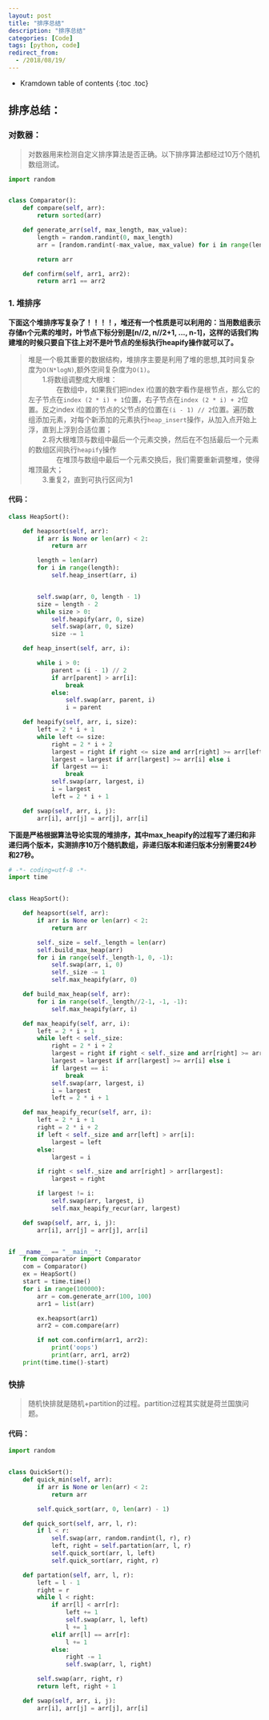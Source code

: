 ```yaml
---
layout: post
title: "排序总结"
description: "排序总结"
categories: [Code]
tags: [python, code]
redirect_from:
  - /2018/08/19/
---
```

* Kramdown table of contents
{:toc .toc}

## 排序总结：
### 对数器：
> 对数器用来检测自定义排序算法是否正确。以下排序算法都经过10万个随机数组测试。

```python
import random


class Comparator():
    def compare(self, arr):
        return sorted(arr)

    def generate_arr(self, max_length, max_value):
        length = random.randint(0, max_length)
        arr = [random.randint(-max_value, max_value) for i in range(length)]

        return arr

    def confirm(self, arr1, arr2):
        return arr1 == arr2
```

### 1. 堆排序
**下面这个堆排序写复杂了！！！！，堆还有一个性质是可以利用的：当用数组表示存储n个元素的堆时，叶节点下标分别是[n//2, n//2+1, ..., n-1]，这样的话我们构建堆的时候只要自下往上对不是叶节点的坐标执行heapify操作就可以了。**

> 堆是一个极其重要的数据结构，堆排序主要是利用了堆的思想,其时间复杂度为`O(N*logN)`,额外空间复杂度为`O(1)`。<br>
&emsp;&emsp;1.将数组调整成大根堆：<br>
&emsp;&emsp;&emsp;&emsp;在数组中，如果我们把index i位置的数字看作是根节点，那么它的左子节点在`index (2 * i) + 1`位置，右子节点在`index (2 * i) + 2`位置。反之index i位置的节点的父节点的位置在`(i - 1) // 2`位置。遍历数组添加元素，对每个新添加的元素执行`heap_insert`操作，从加入点开始上浮，直到上浮到合适位置；<br>
&emsp;&emsp;2.将大根堆顶与数组中最后一个元素交换，然后在不包括最后一个元素的数组区间执行`heapify`操作<br>
&emsp;&emsp;&emsp;&emsp;在堆顶与数组中最后一个元素交换后，我们需要重新调整堆，使得堆顶最大；<br>
&emsp;&emsp;3.重复2，直到可执行区间为1

#### 代码：
```python
class HeapSort():

    def heapsort(self, arr):
        if arr is None or len(arr) < 2:
            return arr

        length = len(arr)
        for i in range(length):
            self.heap_insert(arr, i)


        self.swap(arr, 0, length - 1)
        size = length - 2
        while size > 0:
            self.heapify(arr, 0, size)
            self.swap(arr, 0, size)
            size -= 1

    def heap_insert(self, arr, i):

        while i > 0:
            parent = (i - 1) // 2
            if arr[parent] > arr[i]:
                break
            else:
                self.swap(arr, parent, i)
                i = parent

    def heapify(self, arr, i, size):
        left = 2 * i + 1
        while left <= size:
            right = 2 * i + 2
            largest = right if right <= size and arr[right] >= arr[left] else left
            largest = largest if arr[largest] >= arr[i] else i
            if largest == i:
                break
            self.swap(arr, largest, i)
            i = largest
            left = 2 * i + 1

    def swap(self, arr, i, j):
        arr[i], arr[j] = arr[j], arr[i]
```

**下面是严格根据算法导论实现的堆排序，其中max_heapify的过程写了递归和非递归两个版本，实测排序10万个随机数组，非递归版本和递归版本分别需要24秒和27秒。**

```python
# -*- coding=utf-8 -*-
import time


class HeapSort():

    def heapsort(self, arr):
        if arr is None or len(arr) < 2:
            return arr

        self._size = self._length = len(arr)
        self.build_max_heap(arr)
        for i in range(self._length-1, 0, -1):
            self.swap(arr, i, 0)
            self._size -= 1
            self.max_heapify(arr, 0)

    def build_max_heap(self, arr):
        for i in range(self._length//2-1, -1, -1):
            self.max_heapify(arr, i)

    def max_heapify(self, arr, i):
        left = 2 * i + 1
        while left < self._size:
            right = 2 * i + 2
            largest = right if right < self._size and arr[right] >= arr[left] else left
            largest = largest if arr[largest] >= arr[i] else i
            if largest == i:
                break
            self.swap(arr, largest, i)
            i = largest
            left = 2 * i + 1

    def max_heapify_recur(self, arr, i):
        left = 2 * i + 1
        right = 2 * i + 2
        if left < self._size and arr[left] > arr[i]:
            largest = left
        else:
            largest = i

        if right < self._size and arr[right] > arr[largest]:
            largest = right

        if largest != i:
            self.swap(arr, largest, i)
            self.max_heapify_recur(arr, largest)

    def swap(self, arr, i, j):
        arr[i], arr[j] = arr[j], arr[i]


if __name__ == "__main__":
    from comparator import Comparator
    com = Comparator()
    ex = HeapSort()
    start = time.time()
    for i in range(100000):
        arr = com.generate_arr(100, 100)
        arr1 = list(arr)

        ex.heapsort(arr1)
        arr2 = com.compare(arr)

        if not com.confirm(arr1, arr2):
            print('oops')
            print(arr, arr1, arr2)
    print(time.time()-start)

```

### 快排
> 随机快排就是随机+partition的过程。partition过程其实就是荷兰国旗问题。

#### 代码：
```python
import random


class QuickSort():
    def quick_min(self, arr):
        if arr is None or len(arr) < 2:
            return arr

        self.quick_sort(arr, 0, len(arr) - 1)

    def quick_sort(self, arr, l, r):
        if l < r:
            self.swap(arr, random.randint(l, r), r)
            left, right = self.partation(arr, l, r)
            self.quick_sort(arr, l, left)
            self.quick_sort(arr, right, r)

    def partation(self, arr, l, r):
        left = l - 1
        right = r
        while l < right:
            if arr[l] < arr[r]:
                left += 1
                self.swap(arr, l, left)
                l += 1
            elif arr[l] == arr[r]:
                l += 1
            else:
                right -= 1
                self.swap(arr, l, right)

        self.swap(arr, right, r)
        return left, right + 1

    def swap(self, arr, i, j):
        arr[i], arr[j] = arr[j], arr[i]
```




